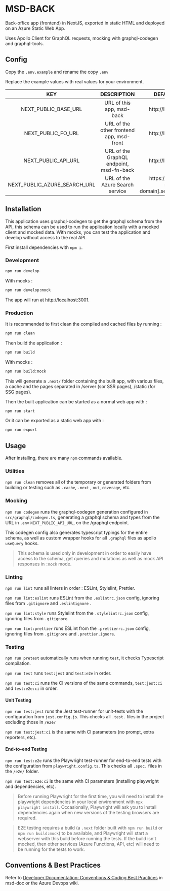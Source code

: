# MSD-BACK

Back-office app (frontend) in NextJS, exported in static HTML and deployed on an Azure Static Web App.

Uses Apollo Client for GraphQL requests, mocking with graphql-codegen and graphql-tools.

## Config

Copy the `.env.example` and rename the copy `.env`

Replace the example values with real values for your environment.

|             KEY              |               DESCRIPTION                |                     DEFAULT VALUE                     |
| :--------------------------: | :--------------------------------------: | :---------------------------------------------------: |
|     NEXT_PUBLIC_BASE_URL     |        URL of this app, msd-back         |                 http://localhost:3001                 |
|      NEXT_PUBLIC_FO_URL      | URL of the other frontend app, msd-front |                 http://localhost:3002                 |
|     NEXT_PUBLIC_API_URL      | URL of the GraphQL endpoint, msd-fn-back |                 http://localhost:7071                 |
| NEXT_PUBLIC_AZURE_SEARCH_URL |     URL of the Azure Search service      | https://[your-azure-search-domain].search.windows.net |

## Installation

This application uses graphql-codegen to get the graphql schema from the API, this schema can be used to run the
application locally with a mocked client and mocked data.
With mocks, you can test the application and develop without access to the real API.

First install dependencies with `npm i`.

### Development

```bash
npm run develop
```

With mocks :

```bash
npm run develop:mock
```

The app will run at [http://localhost:3001](http://localhost:3001).

### Production

It is recommended to first clean the compiled and cached files by running :

```bash
npm run clean
```

Then build the application :

```bash
npm run build
```

With mocks :

```bash
npm run build:mock
```

This will generate a `.next/` folder containing the built app, with various files, a cache and the pages separated in
/server (sor SSR pages), /static (for SSG pages).

Then the built application can be started as a normal web app with :

```bash
npm run start
```

Or it can be exported as a static web app with :

```bash
npm run export
```

## Usage

After installing, there are many `npm` commands available.

### Utilities

`npm run clean` removes all of the temporary or generated folders from building or testing such as `.cache`, `.next`
, `out`, `coverage`, etc.

### Mocking

`npm run codegen` runs the graphql-codegen generation configured in `src/graphql/codegen.ts`, generating a graphql
schema and types from the URL in `.env` `NEXT_PUBLIC_API_URL`, on the /graphql endpoint.

This codegen config also generates typescript typings for the entire schema, as well as custom wrapper hooks for
all `.graphql` files as apollo `useQuery` hooks.

> This schema is used only in development in order to easily have access to the schema, get queries and mutations as
> well
> as mock API responses in `:mock` mode.

### Linting

`npm run lint` runs all linters in order : ESLint, Stylelint, Prettier.

`npm run lint:eslint` runs ESLint from the `.eslintrc.json` config, ignoring files from `.gitignore` and `.eslintignore`
.

`npm run lint:style` runs Stylelint from the `.stylelintrc.json` config, ignoring files from `.gitignore`.

`npm run lint:prettier` runs ESLint from the `.prettierrc.json` config, ignoring files from `.gitignore`
and `.prettier.ignore`.

### Testing

`npm run pretest` automatically runs when running `test`, it checks Typescript compilation.

`npm run test` runs `test:jest` and `test:e2e` in order.

`npm run test:ci` runs the CI versions of the same commands, `test:jest:ci` and `test:e2e:ci` in order.

#### Unit Testing

`npm run test:jest` runs the Jest test-runner for unit-tests with the configuration from `jest.config.js`. This checks
all `.test.` files in the project excluding those in `/e2e/`

`npm run test:jest:ci` is the same with CI parameters (no prompt, extra reporters, etc).

#### End-to-end Testing

`npm run test:e2e` runs the Playwright test-runner for end-to-end tests with the configuration
from `playwright.config.ts`. This checks all `.spec.` files in the `/e2e/` folder.

`npm run test:e2e:ci` is the same with CI parameters (installing playwright and dependencies, etc).

> Before running Playwright for the first time, you will need to install the playwright dependencies in your local
> environment with
> `npx playwright install`. Occasionally, Playwright will ask you to install dependencies again when new versions of the
> testing browsers are required.

> E2E testing requires a build (a `.next` folder built with `npm run build` or `npm run build:mock`) to be available,
> and
> Playwright will start a webserver with this build
> before running the tests. If the build isn't mocked, then other services (Azure Functions, API, etc) will need to be
> running for the tests to work.

## Conventions & Best Practices

Refer
to [Developer Documentation: Conventions & Coding Best Practices](https://dev.azure.com/SuezCircularSolutions/MSD/_wiki?pageId=18&friendlyName=Conventions-Coding-Best-Practices#)
in msd-doc or the Azure Devops wiki.
